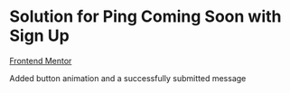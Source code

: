 # Solution for Ping Coming Soon with Sign Up

[Frontend Mentor](https://www.frontendmentor.io)

Added button animation and a successfully submitted message